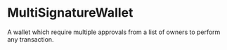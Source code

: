 # MultiSignatureWallet
A wallet which require multiple approvals from a list of owners to perform any transaction.
